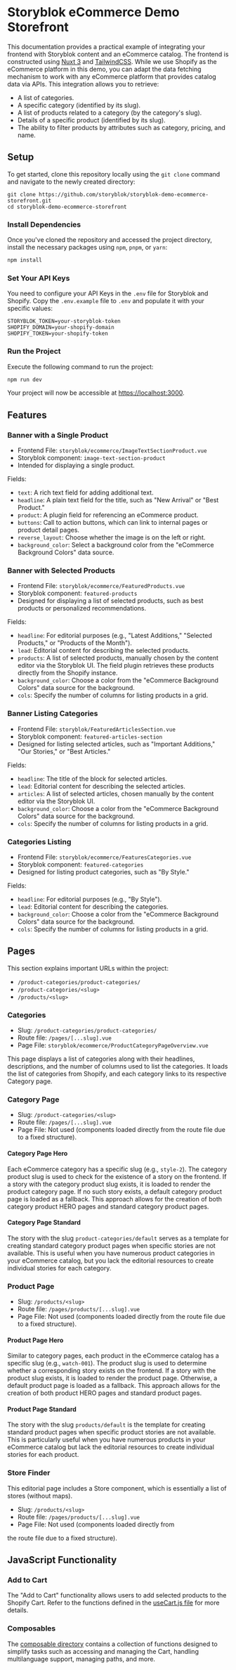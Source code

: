 # Storyblok eCommerce Demo Storefront

This documentation provides a practical example of integrating your frontend with Storyblok content and an eCommerce catalog. The frontend is constructed using [Nuxt 3](https://v3.nuxtjs.org/) and [TailwindCSS](https://tailwindcss.com/). While we use Shopify as the eCommerce platform in this demo, you can adapt the data fetching mechanism to work with any eCommerce platform that provides catalog data via APIs. This integration allows you to retrieve:

- A list of categories.
- A specific category (identified by its slug).
- A list of products related to a category (by the category's slug).
- Details of a specific product (identified by its slug).
- The ability to filter products by attributes such as category, pricing, and name.

## Setup

To get started, clone this repository locally using the `git clone` command and navigate to the newly created directory:

```shell
git clone https://github.com/storyblok/storyblok-demo-ecommerce-storefront.git
cd storyblok-demo-ecommerce-storefront
```

### Install Dependencies

Once you've cloned the repository and accessed the project directory, install the necessary packages using `npm`, `pnpm`, or `yarn`:

```bash
npm install
```

### Set Your API Keys

You need to configure your API Keys in the `.env` file for Storyblok and Shopify. Copy the `.env.example` file to `.env` and populate it with your specific values:

```plaintext
STORYBLOK_TOKEN=your-storyblok-token
SHOPIFY_DOMAIN=your-shopify-domain
SHOPIFY_TOKEN=your-shopify-token
```

### Run the Project

Execute the following command to run the project:

```bash
npm run dev
```

Your project will now be accessible at [https://localhost:3000](https://localhost:3000).

## Features

### Banner with a Single Product

- Frontend File: `storyblok/ecommerce/ImageTextSectionProduct.vue`
- Storyblok component: `image-text-section-product`
- Intended for displaying a single product.

Fields:

- `text`: A rich text field for adding additional text.
- `headline`: A plain text field for the title, such as "New Arrival" or "Best Product."
- `product`: A plugin field for referencing an eCommerce product.
- `buttons`: Call to action buttons, which can link to internal pages or product detail pages.
- `reverse_layout`: Choose whether the image is on the left or right.
- `background_color`: Select a background color from the "eCommerce Background Colors" data source.

### Banner with Selected Products

- Frontend File: `storyblok/ecommerce/FeaturedProducts.vue`
- Storyblok component: `featured-products`
- Designed for displaying a list of selected products, such as best products or personalized recommendations.

Fields:

- `headline`: For editorial purposes (e.g., "Latest Additions," "Selected Products," or "Products of the Month").
- `lead`: Editorial content for describing the selected products.
- `products`: A list of selected products, manually chosen by the content editor via the Storyblok UI. The field plugin retrieves these products directly from the Shopify instance.
- `background_color`: Choose a color from the "eCommerce Background Colors" data source for the background.
- `cols`: Specify the number of columns for listing products in a grid.

### Banner Listing Categories

- Frontend File: `storyblok/FeaturedArticlesSection.vue`
- Storyblok component: `featured-articles-section`
- Designed for listing selected articles, such as "Important Additions," "Our Stories," or "Best Articles."

Fields:

- `headline`: The title of the block for selected articles.
- `lead`: Editorial content for describing the selected articles.
- `articles`: A list of selected articles, chosen manually by the content editor via the Storyblok UI.
- `background_color`: Choose a color from the "eCommerce Background Colors" data source for the background.
- `cols`: Specify the number of columns for listing products in a grid.

### Categories Listing

- Frontend File: `storyblok/ecommerce/FeaturesCategories.vue`
- Storyblok component: `featured-categories`
- Designed for listing product categories, such as "By Style."

Fields:

- `headline`: For editorial purposes (e.g., "By Style").
- `lead`: Editorial content for describing the categories.
- `background_color`: Choose a color from the "eCommerce Background Colors" data source for the background.
- `cols`: Specify the number of columns for listing products in a grid.

## Pages

This section explains important URLs within the project:

- `/product-categories/product-categories/`
- `/product-categories/<slug>`
- `/products/<slug>`

### Categories

- Slug: `/product-categories/product-categories/`
- Route file: `/pages/[...slug].vue`
- Page File: `storyblok/ecommerce/ProductCategoryPageOverview.vue`

This page displays a list of categories along with their headlines, descriptions, and the number of columns used to list the categories. It loads the list of categories from Shopify, and each category links to its respective Category page.

### Category Page

- Slug: `/product-categories/<slug>`
- Route file: `/pages/[...slug].vue`
- Page File: Not used (components loaded directly from the route file due to a fixed structure).

#### Category Page Hero

Each eCommerce category has a specific slug (e.g., `style-2`). The category product slug is used to check for the existence of a story on the frontend. If a story with the category product slug exists, it is loaded to render the product category page. If no such story exists, a default category product page is loaded as a fallback. This approach allows for the creation of both category product HERO pages and standard category product pages.

#### Category Page Standard

The story with the slug `product-categories/default` serves as a template for creating standard category product pages when specific stories are not available. This is useful when you have numerous product categories in your eCommerce catalog, but you lack the editorial resources to create individual stories for each category.

### Product Page

- Slug: `/products/<slug>`
- Route file: `/pages/products/[...slug].vue`
- Page File: Not used (components loaded directly from the route file due to a fixed structure).

#### Product Page Hero

Similar to category pages, each product in the eCommerce catalog has a specific slug (e.g., `watch-001`). The product slug is used to determine whether a corresponding story exists on the frontend. If a story with the product slug exists, it is loaded to render the product page. Otherwise, a default product page is loaded as a fallback. This approach allows for the creation of both product HERO pages and standard product pages.

#### Product Page Standard

The story with the slug `products/default` is the template for creating standard product pages when specific product stories are not available. This is particularly useful when you have numerous products in your eCommerce catalog but lack the editorial resources to create individual stories for each product.

### Store Finder

This editorial page includes a Store component, which is essentially a list of stores (without maps).

- Slug: `/products/<slug>`
- Route file: `/pages/products/[...slug].vue`
- Page File: Not used (components loaded directly from

the route file due to a fixed structure).

## JavaScript Functionality

### Add to Cart

The "Add to Cart" functionality allows users to add selected products to the Shopify Cart. Refer to the functions defined in the [useCart.js file](composables/ecommerce/useCart.js) for more details.

### Composables

The [composable directory](composables/ecommerce/) contains a collection of functions designed to simplify tasks such as accessing and managing the Cart, handling multilanguage support, managing paths, and more.
